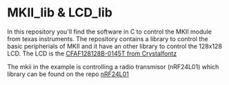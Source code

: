 # MKII_lib & LCD_lib
In this repository you'll find the software in C to control the MKII module from texas instruments. The repository contains a library to control the basic peripherials of MKII and it have an other library to control the 128x128 LCD. The LCD is the [CFAF128128B-0145T from Crystalfontz](https://www.crystalfontz.com/product/cfaf128128b10145t-128x128-graphic-tft-spi)

The mkii in the example is controlling a radio transmisor (nRF24L01) which library can be found on the repo [nRF24L01](https://github.com/guillemmmm/nRF24L01)